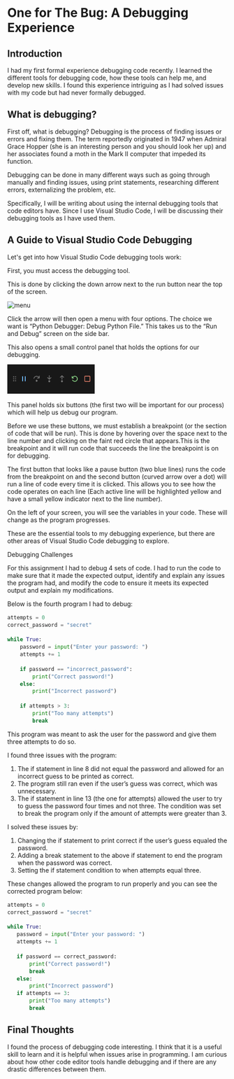 # One for The Bug: A Debugging Experience

## Introduction

I had my first formal experience debugging code recently. I learned the different tools for debugging code, how these tools can help me, and develop new skills. I found this experience intriguing as I had solved issues with my code but had never formally debugged. 

## What is debugging?

First off, what is debugging? Debugging is the process of finding issues or errors and fixing them. The term reportedly originated in 1947 when Admiral Grace Hopper (she is an interesting person and you should look her up) and her associates found a moth in the Mark II computer that impeded its function. 

Debugging can be done in many different ways such as going through manually and finding issues, using print statements, researching different errors, externalizing the problem, etc. 

Specifically, I will be writing about using the internal debugging tools that code editors have. Since I use Visual Studio Code, I will be discussing their debugging tools as I have used them.

## A Guide to Visual Studio Code Debugging

Let's get into how Visual Studio Code debugging tools work:

First, you must access the debugging tool.

This is done by clicking the down arrow next to the run button near the top of the screen.

<img src="images/vscddmenu.jpeg" alt="menu" height=200px>

Click the arrow will then open a menu with four options. The choice we want is “Python Debugger: Debug Python File.” This takes us to the “Run and Debug” screen on the side bar.

This also opens a small control panel that holds the options for our debugging.

<img src="images/debug_panel.jpeg" alt="menu" width=200px>

This panel holds six buttons (the first two will be important for our process) which will help us debug our program.

Before we use these buttons, we must establish a breakpoint (or the section of code that will be run). This is done by hovering over the space next to the line number and clicking on the faint red circle that appears.This is the breakpoint and it will run code that succeeds the line the breakpoint is on for debugging.

The first button that looks like a pause button (two blue lines) runs the code from the breakpoint on and the second button (curved arrow over a dot) will run a line of code every time it is clicked. This allows you to see how the code operates on each line (Each active line will be highlighted yellow and have a small yellow indicator next to the line number). 

On the left of your screen, you will see the variables in your code. These will change as the program progresses. 

These are the essential tools to my debugging experience, but there are other areas of Visual Studio Code debugging to explore.

Debugging Challenges

For this assignment I had to debug 4 sets of code. I had to run the code to make sure that it made the expected output, identify and explain any issues the program had, and modify the code to ensure it meets its expected output and explain my modifications. 

Below is the fourth program I had to debug:

```python
attempts = 0
correct_password = "secret"

while True:
    password = input("Enter your password: ")
    attempts += 1

    if password == "incorrect_password":
        print("Correct password!")
    else:
        print("Incorrect password")

    if attempts > 3:
        print("Too many attempts")
        break
```

This program was meant to ask the user for the password and give them three attempts to do so. 

I found three issues with the program:

<ol>
<li>The if statement in line 8 did not equal the password and allowed for an incorrect guess to be printed as correct.</li>
<li>The program still ran even if the user’s guess was correct, which was unnecessary.</li>
<li>The if statement in line 13 (the one for attempts) allowed the user to try to guess the password four times and not three. The condition was set to break the program only if the amount of attempts were greater than 3.</li>
</ol>

I solved these issues by:
<ol>
<li>Changing the if statement to print correct if the user’s guess equaled the password.</li>
<li>Adding a break statement to the above if statement to end the program when the password was correct.</li>
<li>Setting the if statement condition to when attempts equal three.</li>
</ol>

These changes allowed the program to run properly and you can see the corrected program below:

```python
attempts = 0
correct_password = "secret"

while True:
   password = input("Enter your password: ")
   attempts += 1

   if password == correct_password:
       print("Correct password!")
       break
   else:
       print("Incorrect password")
   if attempts == 3:
       print("Too many attempts")
       break
```

## Final Thoughts

I found the process of debugging code interesting. I think that it is a useful skill to learn and it is helpful when issues arise in programming. I am curious about how other code editor tools handle debugging and if there are any drastic differences between them. 

